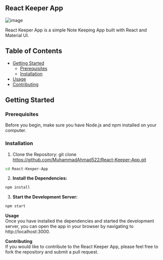 ## React Keeper App

![image](https://github.com/MuhammadAhmad522/React-Keeper-App/assets/66472557/da4ca7d5-0b8f-45bd-8b71-6290efd9882e)

React Keeper App is a simple Note Keeping App built with React and Material UI.

## Table of Contents

- [Getting Started](#getting-started)
    - [Prerequisites](#prerequisites)
    - [Installation](#installation)
- [Usage](#usage)
- [Contributing](#contributing)

## Getting Started

### Prerequisites

Before you begin, make sure you have Node.js and npm installed on your computer.

### Installation

1. Clone the Repository:
git clone https://github.com/MuhammadAhmad522/React-Keeper-App.git  
```bash
cd React-Keeper-App
```

2. **Install the Dependencies:**
```bash
npm install
```

3. **Start the Development Server:**

```bash
npm start
```
**Usage**  
Once you have installed the dependencies and started the development server, you can open the app in your browser by navigating to http://localhost:3000.

**Contributing**  
If you would like to contribute to the React Keeper App, please feel free to fork the repository and submit a pull request.
